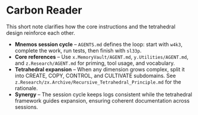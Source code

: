 # Carbon Reader

This short note clarifies how the core instructions and the tetrahedral design reinforce each other.

- **Mnemos session cycle** – `AGENTS.md` defines the loop: start with `w4k3`, complete the work, run tests, then finish with `sl33p`.
- **Core references** – Use `x.MemoryVault/AGENT.md`, `y.Utilities/AGENT.md`, and `z.Research/AGENT.md` for priming, tool usage, and vocabulary.
- **Tetrahedral expansion** – When any dimension grows complex, split it into CREATE, COPY, CONTROL, and CULTIVATE subdomains. See `z.Research/zx.Archive/Recursive_Tetrahedral_Principle.md` for the rationale.
- **Synergy** – The session cycle keeps logs consistent while the tetrahedral framework guides expansion, ensuring coherent documentation across sessions.


